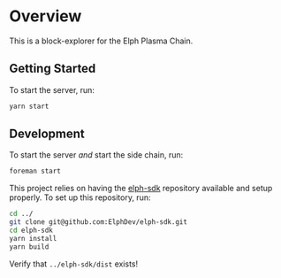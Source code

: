 # Overview
This is a block-explorer for the Elph Plasma Chain.

## Getting Started
To start the server, run:
```bash
yarn start
```

## Development
To start the server *and* start the side chain, run:
```bash
foreman start
```

This project relies on having the [elph-sdk](https://github.com/ElphDev/elph-sdk) repository available and setup properly. To set up this repository, run:
```bash
cd ../
git clone git@github.com:ElphDev/elph-sdk.git
cd elph-sdk
yarn install
yarn build
```

Verify that `../elph-sdk/dist` exists!
